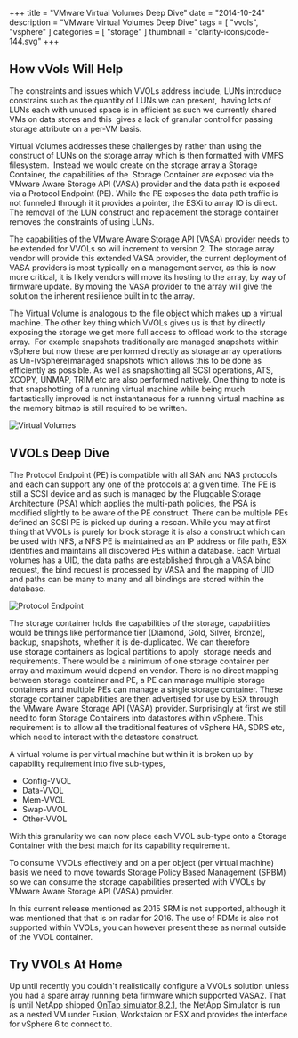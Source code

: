 +++
title = "VMware Virtual Volumes Deep Dive"
date = "2014-10-24"
description = "VMware Virtual Volumes Deep Dive"
tags = [
    "vvols",
    "vsphere"
]
categories = [
    "storage"
]
thumbnail = "clarity-icons/code-144.svg"
+++
## How vVols Will Help
The constraints and issues which VVOLs address include, LUNs introduce constrains such as the quantity of LUNs we can present,  having lots of LUNs each with unused space is in efficient as such we currently shared VMs on data stores and this  gives a lack of granular control for passing storage attribute on a per-VM basis.

Virtual Volumes addresses these challenges by rather than using the construct of LUNs on the storage array which is then formatted with VMFS filesystem.  Instead we would create on the storage array a Storage Container, the capabilities of the  Storage Container are exposed via the VMware Aware Storage API (VASA) provider and the data path is exposed via a Protocol Endpoint (PE). While the PE exposes the data path traffic is not funneled through it it provides a pointer, the ESXi to array IO is direct. The removal of the LUN construct and replacement the storage container removes the constraints of using LUNs.

The capabilities of the VMware Aware Storage API (VASA) provider needs to be extended for VVOLs so will increment to version 2. The storage array vendor will provide this extended VASA provider, the current deployment of VASA providers is most typically on a management server, as this is now more critical, it is likely vendors will move its hosting to the array, by way of firmware update. By moving the VASA provider to the array will give the solution the inherent resilience built in to the array.

The Virtual Volume is analogous to the file object which makes up a virtual machine. The other key thing which VVOLs gives us is that by directly exposing the storage we get more full access to offload work to the storage array.  For example snapshots traditionally are managed snapshots within vSphere but now these are performed directly as storage array operations as Un-(vSphere)managed snapshots which allows this to be done as efficiently as possible. As well as snapshotting all SCSI operations, ATS, XCOPY, UNMAP, TRIM etc are also performed natively. One thing to note is that snapshotting of a running virtual machine while being much fantastically improved is not instantaneous for a running virtual machine as the memory bitmap is still required to be written.

![Virtual Volumes](http://www.wooditwork.com/wp-content/uploads/2014/08/image_thumb18.png)

## VVOLs Deep Dive
The Protocol Endpoint (PE) is compatible with all SAN and NAS protocols and each can support any one of the protocols at a given time. The PE is still a SCSI device and as such is managed by the Pluggable Storage Architecture (PSA) which applies the multi-path policies, the PSA is modified slightly to be aware of the PE construct. There can be multiple PEs defined an SCSI PE is picked up during a rescan. While you may at first thing that VVOLs is purely for block storage it is also a construct which can be used with NFS, a NFS PE is maintained as an IP address or file path, ESX identifies and maintains all discovered PEs within a database. Each Virtual volumes has a UID, the data paths are established through a VASA bind request, the bind request is processed by VASA and the mapping of UID and paths can be many to many and all bindings are stored within the database.

![Protocol Endpoint](http://datacenterdude.com/wp-content/uploads/2012/10/vmware-vvol-1.png)

The storage container holds the capabilities of the storage, capabilities would be things like performance tier (Diamond, Gold, Silver, Bronze), backup, snapshots, whether it is de-duplicated. We can therefore use storage containers as logical partitions to apply  storage needs and requirements. There would be a minimum of one storage container per array and maximum would depend on vendor. There is no direct mapping between storage container and PE, a PE can manage multiple storage containers and multiple PEs can manage a single storage container. These storage container capabilities are then advertised for use by ESX through the VMware Aware Storage API (VASA) provider. Surprisingly at first we still need to form Storage Containers into datastores within vSphere. This requirement is to allow all the traditional features of vSphere HA, SDRS etc, which need to interact with the datastore construct.

A virtual volume is per virtual machine but within it is broken up by capability requirement into five sub-types,

* Config-VVOL
* Data-VVOL
* Mem-VVOL
* Swap-VVOL
* Other-VVOL

With this granularity we can now place each VVOL sub-type onto a Storage Container with the best match for its capability requirement.

To consume VVOLs effectively and on a per object (per virtual machine) basis we need to move towards Storage Policy Based Management (SPBM) so we can consume the storage capabilities presented with VVOLs by VMware Aware Storage API (VASA) provider.

In this current release mentioned as 2015 SRM is not supported, although it was mentioned that that is on radar for 2016. The use of RDMs is also not supported within VVOLs, you can however present these as normal outside of the VVOL container.

## Try VVOLs At Home
Up until recently you couldn't realistically configure a VVOLs solution unless you had a spare array running beta firmware which supported VASA2. That is until NetApp shipped [OnTap simulator 8.2.1](http://mysupport.netapp.com/NOW/download/tools/simulator/ontap/8.X/), the NetApp Simulator is run as a nested VM under Fusion, Workstaion or ESX and provides the interface for vSphere 6 to connect to.